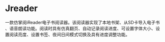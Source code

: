 # Jreader
一款仿掌阅iReader电子书阅读器。该阅读器实现了本地书架、从SD卡导入电子书 、语音朗读功能。阅读时具有仿真翻页、自动记录阅读进度、可设置字体大小、设置阅读亮度、设置书签、夜间日间模式切换及具有进度调整功能。